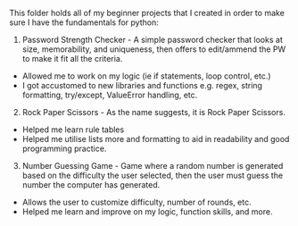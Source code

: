 This folder holds all of my beginner projects that I created in order to make sure I have the fundamentals for python:

1. Password Strength Checker - A simple password checker that looks at size, memorability, and uniqueness, then offers to edit/ammend the PW to make it fit all the criteria.

- Allowed me to work on my logic (ie if statements, loop control, etc.)
- I got accustomed to new libraries and functions e.g. regex, string formatting, try/except, ValueError handling, etc.

2. Rock Paper Scissors - As the name suggests, it is Rock Paper Scissors.

- Helped me learn rule tables
- Helped me utilise lists more and formatting to aid in readability and good programming practice.

3. Number Guessing Game - Game where a random number is generated based on the difficulty the user selected, then the user must guess the number the computer has generated.

- Allows the user to customize difficulty, number of rounds, etc. 
- Helped me learn and improve on my logic, function skills, and more.